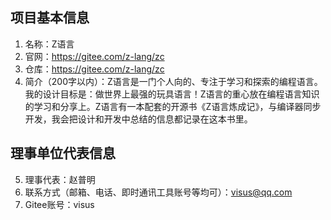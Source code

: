 ## 项目基本信息
1. 名称：Z语言
2. 官网：https://gitee.com/z-lang/zc
3. 仓库：https://gitee.com/z-lang/zc
4. 简介（200字以内）：Z语言是一门个人向的、专注于学习和探索的编程语言。我的设计目标是：做世界上最强的玩具语言！Z语言的重心放在编程语言知识的学习和分享上。Z语言有一本配套的开源书《Z语言炼成记》，与编译器同步开发，我会把设计和开发中总结的信息都记录在这本书里。

## 理事单位代表信息
5. 理事代表：赵普明
6. 联系方式（邮箱、电话、即时通讯工具账号等均可）：visus@qq.com
7. Gitee账号：visus

